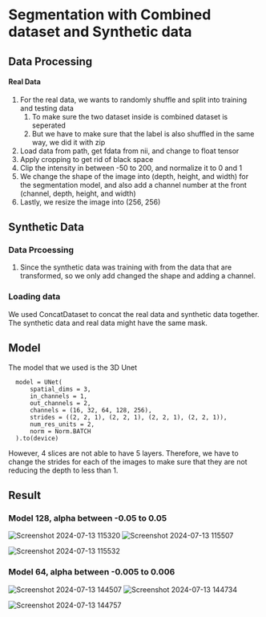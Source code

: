 # Segmentation with Combined dataset and Synthetic data

## Data Processing
#### Real Data
1. For the real data, we wants to randomly shuffle and split into training and testing data
   1. To make sure the two dataset inside is combined dataset is seperated
   2. But we have to make sure that the label is also shuffled in the same way, we did it with zip
2. Load data from path, get fdata from nii, and change to float tensor
3. Apply cropping to get rid of black space
4. Clip the intensity in between -50 to 200, and normalize it to 0 and 1
5. We change the shape of the image into (depth, height, and width) for the segmentation model, and also add a channel number at the front (channel, depth, height, and width)
6. Lastly, we resize the image into (256, 256)


## Synthetic Data
### Data Prcoessing
1. Since the synthetic data was training with from the data that are transformed, so we only add changed the shape and adding a channel.

### Loading data
We used ConcatDataset to concat the real data and synthetic data together. The synthetic data and real data might have the same mask.

## Model
The model that we used is the 3D Unet

      model = UNet(
          spatial_dims = 3,
          in_channels = 1,
          out_channels = 2,
          channels = (16, 32, 64, 128, 256),
          strides = ((2, 2, 1), (2, 2, 1), (2, 2, 1), (2, 2, 1)),
          num_res_units = 2,
          norm = Norm.BATCH
      ).to(device)

However, 4 slices are not able to have 5 layers. Therefore, we have to change the strides for each of the images to make sure that they are not reducing the depth to less than 1. 


## Result
### Model 128, alpha between -0.05 to 0.05
![Screenshot 2024-07-13 115320](https://github.com/user-attachments/assets/a829c471-87c3-41ba-91fc-6ab271c22ada)
![Screenshot 2024-07-13 115507](https://github.com/user-attachments/assets/e999ebe8-1bc6-4587-b8bc-08560692fd79)

![Screenshot 2024-07-13 115532](https://github.com/user-attachments/assets/0b3d2b28-ea3a-4013-b126-be7fa749d0bc)


### Model 64, alpha between -0.005 to 0.006
![Screenshot 2024-07-13 144507](https://github.com/user-attachments/assets/81062e0c-8f9d-4491-9993-e06e506c7d7e)
![Screenshot 2024-07-13 144734](https://github.com/user-attachments/assets/fea51d3a-0c9e-4bb8-97fc-ffcee47f5ce6)

![Screenshot 2024-07-13 144757](https://github.com/user-attachments/assets/6bbd1fe7-3a15-49bb-88ac-231c027db212)


